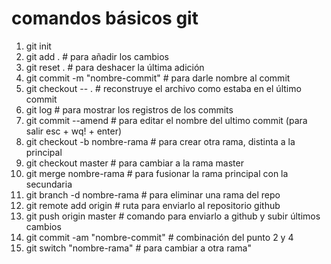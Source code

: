 # comandos básicos git

1. git init
2. git add . # para añadir los cambios
3. git reset .  # para deshacer la última adición
4. git commit -m "nombre-commit" # para darle nombre al commit
5. git checkout -- .  # reconstruye el archivo como estaba en el último commit
6. git log  # para mostrar los registros de los commits
7. git commit --amend  # para editar el nombre del ultimo commit (para salir esc + wq! + enter)
8. git checkout -b nombre-rama  # para crear otra rama, distinta a la principal
9. git checkout master  # para cambiar a la rama master
10. git merge nombre-rama # para fusionar la rama principal con la secundaria
11. git branch -d nombre-rama  # para eliminar una rama del repo
12. git remote add origin # ruta para enviarlo al repositorio github
13. git push origin master  # comando para enviarlo a github y subir últimos cambios
14. git commit -am "nombre-commit"  # combinación del punto 2 y 4 
15. git switch "nombre-rama"  # para cambiar a otra rama"